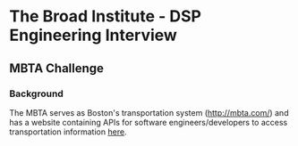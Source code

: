 # The Broad Institute - DSP Engineering Interview

## MBTA Challenge

### Background
The MBTA serves as Boston's transportation system (http://mbta.com/) and has a website containing APIs for software engineers/developers to access transportation information [here](https://api-v3.mbta.com/docs/swagger/index.html).

